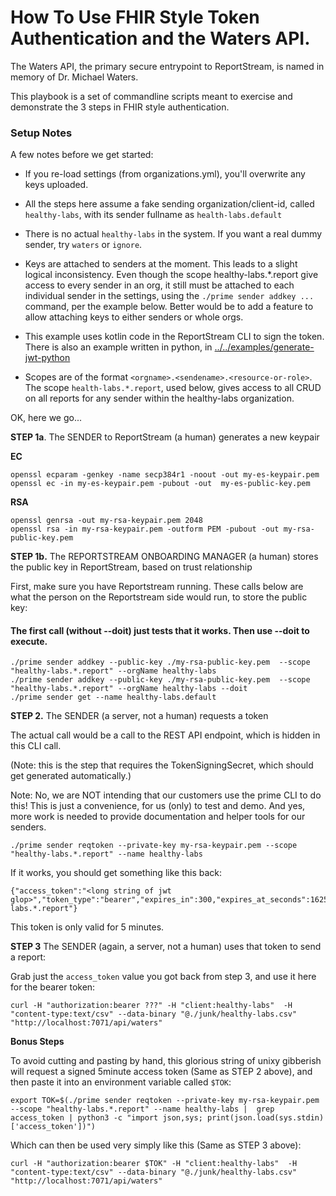 # How To Use FHIR Style Token Authentication and the Waters API.

The Waters API, the primary secure entrypoint to ReportStream, is named in memory of Dr. Michael Waters.

This playbook is a set of commandline scripts meant to exercise and demonstrate the 3 steps in FHIR style authentication.

### Setup Notes

A few  notes before we get started:

- If you re-load settings (from  organizations.yml), you'll overwrite any keys uploaded.

- All the steps here assume a fake sending organization/client-id, called `healthy-labs`, with its sender fullname as `health-labs.default`
- There is no actual `healthy-labs` in the system.  If you want a real dummy sender, try `waters` or `ignore`.
- Keys are attached to senders at the moment.  This leads to a slight logical inconsistency.  Even though the scope healthy-labs.*.report give access to every sender in an org, it still must be attached to each individual sender in the settings, using the `./prime sender addkey ...` command, per the example below.  Better would be to add a feature to allow attaching	 keys to either senders or whole orgs.

- This example uses kotlin code in the ReportStream CLI to sign the token.
There is also an example written in python, in [../../examples/generate-jwt-python](../../examples/generate-jwt-python)

- Scopes are of the format `<orgname>.<sendename>.<resource-or-role>`.   The scope `health-labs.*.report`, used below, gives access to all CRUD on all reports for any sender within the healthy-labs organization.



OK, here we go...

**STEP 1a**. The SENDER to ReportStream (a human) generates a new keypair

**EC**
```
openssl ecparam -genkey -name secp384r1 -noout -out my-es-keypair.pem
openssl ec -in my-es-keypair.pem -pubout -out  my-es-public-key.pem
```
**RSA**
```
openssl genrsa -out my-rsa-keypair.pem 2048
openssl rsa -in my-rsa-keypair.pem -outform PEM -pubout -out my-rsa-public-key.pem
```

**STEP 1b.**  The REPORTSTREAM ONBOARDING MANAGER (a human) stores the public key in ReportStream, based on trust relationship

First, make sure you have Reportstream running.   These calls below are what the person on the Reportstream side would run, to store the public key:

#### The first call (without --doit) just tests that it works.  Then use --doit to execute.
```
./prime sender addkey --public-key ./my-rsa-public-key.pem  --scope "healthy-labs.*.report" --orgName healthy-labs 
./prime sender addkey --public-key ./my-rsa-public-key.pem  --scope "healthy-labs.*.report" --orgName healthy-labs --doit
./prime sender get --name healthy-labs.default
```

**STEP 2.** The SENDER (a server, not a human) requests a token

The actual call would be a call to the REST API endpoint, which is hidden in this CLI call.

(Note: this is the step that requires the TokenSigningSecret, which should get generated automatically.)

Note:  No, we are NOT intending that our customers use the prime CLI to do this!   This is just a convenience, for us (only) to test and demo.  And yes, more work is needed to provide documentation and helper tools for our senders.

```
./prime sender reqtoken --private-key my-rsa-keypair.pem --scope "healthy-labs.*.report" --name healthy-labs
```

If it works, you should get something like this back:

```
{"access_token":"<long string of jwt glop>","token_type":"bearer","expires_in":300,"expires_at_seconds":1625260982,"scope":"healthy-labs.*.report"}
```

This token is only valid for 5 minutes.

**STEP 3**  The SENDER (again, a server, not a human) uses that token to send a report:

Grab just the `access_token` value you got back from step 3, and use it here for the bearer token:

```
curl -H "authorization:bearer ???" -H "client:healthy-labs"  -H "content-type:text/csv" --data-binary "@./junk/healthy-labs.csv" "http://localhost:7071/api/waters"
```

**Bonus Steps**

To avoid cutting and pasting by hand, this glorious string of unixy gibberish will request a signed 5minute access token (Same as STEP 2 above), and then paste it into an environment variable called `$TOK`:

```
export TOK=$(./prime sender reqtoken --private-key my-rsa-keypair.pem --scope "healthy-labs.*.report" --name healthy-labs |  grep access_token | python3 -c "import json,sys; print(json.load(sys.stdin)['access_token'])")
```

Which can then be used very simply like this (Same as STEP 3 above):

```
curl -H "authorization:bearer $TOK" -H "client:healthy-labs"  -H "content-type:text/csv" --data-binary "@./junk/healthy-labs.csv" "http://localhost:7071/api/waters"
```
